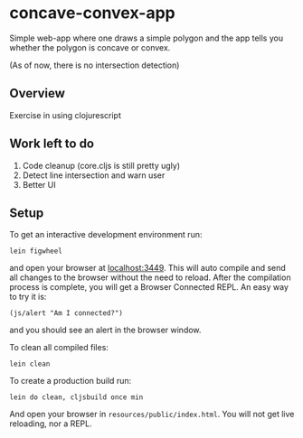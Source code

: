 # concave-convex-app

Simple web-app where one draws a simple polygon and the app tells you whether the polygon is
concave or convex.

(As of now, there is no intersection detection)

## Overview

Exercise in using clojurescript

## Work left to do

1. Code cleanup (core.cljs is still pretty ugly)
2. Detect line intersection and warn user
3. Better UI

## Setup

To get an interactive development environment run:

    lein figwheel

and open your browser at [localhost:3449](http://localhost:3449/).
This will auto compile and send all changes to the browser without the
need to reload. After the compilation process is complete, you will
get a Browser Connected REPL. An easy way to try it is:

    (js/alert "Am I connected?")

and you should see an alert in the browser window.

To clean all compiled files:

    lein clean

To create a production build run:

    lein do clean, cljsbuild once min

And open your browser in `resources/public/index.html`. You will not
get live reloading, nor a REPL. 

